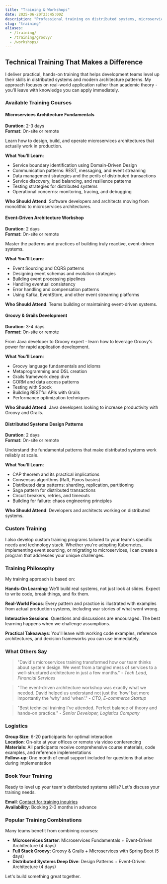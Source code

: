 ```yaml
---
title: "Training & Workshops"
date: 2025-06-20T23:45:00Z
description: "Professional training on distributed systems, microservices, and modern software architecture"
slug: "training"
aliases:
  - /training/
  - /training/groovy/
  - /workshops/
---
```


## Technical Training That Makes a Difference

I deliver practical, hands-on training that helps development teams level up their skills in distributed systems and modern architecture patterns. My approach focuses on real-world application rather than academic theory - you'll leave with knowledge you can apply immediately.

### Available Training Courses

#### Microservices Architecture Fundamentals
**Duration**: 2-3 days  
**Format**: On-site or remote

Learn how to design, build, and operate microservices architectures that actually work in production.

**What You'll Learn**:
- Service boundary identification using Domain-Driven Design
- Communication patterns: REST, messaging, and event streaming
- Data management strategies and the perils of distributed transactions
- Service discovery, load balancing, and resilience patterns
- Testing strategies for distributed systems
- Operational concerns: monitoring, tracing, and debugging

**Who Should Attend**: Software developers and architects moving from monolithic to microservices architectures.

#### Event-Driven Architecture Workshop
**Duration**: 2 days  
**Format**: On-site or remote

Master the patterns and practices of building truly reactive, event-driven systems.

**What You'll Learn**:
- Event Sourcing and CQRS patterns
- Designing event schemas and evolution strategies
- Building event processing pipelines
- Handling eventual consistency
- Error handling and compensation patterns
- Using Kafka, EventStore, and other event streaming platforms

**Who Should Attend**: Teams building or maintaining event-driven systems.

#### Groovy & Grails Development
**Duration**: 3-4 days  
**Format**: On-site or remote

From Java developer to Groovy expert - learn how to leverage Groovy's power for rapid application development.

**What You'll Learn**:
- Groovy language fundamentals and idioms
- Metaprogramming and DSL creation
- Grails framework deep dive
- GORM and data access patterns
- Testing with Spock
- Building RESTful APIs with Grails
- Performance optimization techniques

**Who Should Attend**: Java developers looking to increase productivity with Groovy and Grails.

#### Distributed Systems Design Patterns
**Duration**: 2 days  
**Format**: On-site or remote

Understand the fundamental patterns that make distributed systems work reliably at scale.

**What You'll Learn**:
- CAP theorem and its practical implications
- Consensus algorithms (Raft, Paxos basics)
- Distributed data patterns: sharding, replication, partitioning
- Saga pattern for distributed transactions
- Circuit breakers, retries, and timeouts
- Building for failure: chaos engineering principles

**Who Should Attend**: Developers and architects working on distributed systems.

### Custom Training

I also develop custom training programs tailored to your team's specific needs and technology stack. Whether you're adopting Kubernetes, implementing event sourcing, or migrating to microservices, I can create a program that addresses your unique challenges.

### Training Philosophy

My training approach is based on:

**Hands-On Learning**: We'll build real systems, not just look at slides. Expect to write code, break things, and fix them.

**Real-World Focus**: Every pattern and practice is illustrated with examples from actual production systems, including war stories of what went wrong.

**Interactive Sessions**: Questions and discussions are encouraged. The best learning happens when we challenge assumptions.

**Practical Takeaways**: You'll leave with working code examples, reference architectures, and decision frameworks you can use immediately.

### What Others Say

> "David's microservices training transformed how our team thinks about system design. We went from a tangled mess of services to a well-structured architecture in just a few months." - *Tech Lead, Financial Services*

> "The event-driven architecture workshop was exactly what we needed. David helped us understand not just the 'how' but more importantly the 'why' and 'when'." - *CTO, E-commerce Startup*

> "Best technical training I've attended. Perfect balance of theory and hands-on practice." - *Senior Developer, Logistics Company*

### Logistics

**Group Size**: 6-20 participants for optimal interaction  
**Location**: On-site at your offices or remote via video conferencing  
**Materials**: All participants receive comprehensive course materials, code examples, and reference implementations  
**Follow-up**: One month of email support included for questions that arise during implementation

### Book Your Training

Ready to level up your team's distributed systems skills? Let's discuss your training needs.

**Email**: [Contact for training inquiries](/contact/)  
**Availability**: Booking 2-3 months in advance

### Popular Training Combinations

Many teams benefit from combining courses:
- **Microservices Starter**: Microservices Fundamentals + Event-Driven Architecture (4 days)
- **Full Stack Groovy**: Groovy & Grails + Microservices with Spring Boot (5 days)
- **Distributed Systems Deep Dive**: Design Patterns + Event-Driven Architecture (4 days)

Let's build something great together.